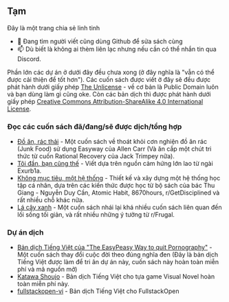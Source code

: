 ## Tạm

Đây là một trang chia sẻ linh tinh

- 💬 Đang tìm người viết cũng dùng Github để sửa sách cùng
- 📫 Dù biết là không ai thèm liên lạc nhưng nếu cần có thể nhắn tin qua Discord.

Phần lớn các dự án ở dưới đây đều chưa xong (ở đây nghĩa là "vẫn có thể được cải thiện để tốt hơn"). Các cuốn sách được viết ở đây sẽ đều được phát hành dưới giấy phép [The Unlicense](https://unlicense.org/) - về cơ bản là Public Domain luôn và bạn dùng làm gì cũng oke. Còn các bản dịch thì được phát hành dưới giấy phép [Creative Commons Attribution-ShareAlike 4.0 International License](https://creativecommons.org/licenses/by-sa/4.0/). 

### Đọc các cuốn sách đã/đang/sẽ được dịch/tổng hợp

- [Đồ ăn, rác thải](https://github.com/duy103zxc/do-an-rac-thai) - Một cuốn sách về thoát khỏi cơn nghiện đồ ăn rác (Junk Food) sử dụng Easyway của Allen Carr (Và ăn cắp một chút tri thức từ cuốn Rational Recovery của Jack Trimpey nữa).
- [Tôi đần, bạn cũng thế](https://github.com/duy103zxc/tdbct) - Viết dựa trên nguồn cảm hứng lớn lao từ ngài Exurb1a.
- [Không mục tiêu, một hệ thống](https://duy103zxc.github.io/0mt1ht/) - Thiết kế và xây dựng một hệ thống học tập cá nhân, dựa trên các kiến thức được học từ bộ sách của bác Thu Giang - Nguyễn Duy Cần, Atomic Habit, 8670hours, r/GetDisciplined và rất nhiều chỗ khác nữa.
- [Lá cây xanh](https://daihocmo.github.io/la-cay-xanh/) - Một cuốn sách nhái lại khá nhiều cuốn sách liên quan đến lối sống tối giản, và rất nhiều những ý tưởng từ r/Frugal.

### Dự án dịch
- [Bản dịch Tiếng Việt của "The EasyPeasy Way to quit Pornography"](https://duy103zxc.github.io/easypeasymethod-vi/) - Một cuốn sách thay đổi cuộc đời theo đúng nghĩa đen (Đây là bản dịch Tiếng Việt được làm để tri ân dự án này, cuốn sách này hoàn toàn miễn phí và mã nguồn mở)
- [Katawa Shoujo](https://github.com/duy103zxc/katawa-shoujo-vi) - Bản dịch Tiếng Việt cho tựa game Visual Novel hoàn toàn miễn phí này.
- [fullstackopen-vi](https://github.com/duy103zxc/fullstackopen-vi) - Bản dịch Tiếng Việt cho FullstackOpen 
